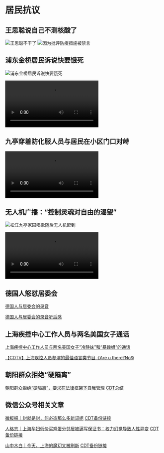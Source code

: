 # 居民抗议

## 王思聪说自己不测核酸了

![王思聪不干了](王思聪不干了.JPG)
![因为批评防疫措施被禁言](思聪被禁言.JPG)

## 浦东金桥居民诉说快要饿死

![浦东金桥居民诉说快要饿死](浦东金桥居民诉说快要饿死.PNG)

<video src="浦东金桥再不解决真的要饿死了.mp4"></video>

## 九亭穿着防化服人员与居民在小区门口对峙

<video src="九亭.mp4"></video>

## 无人机广播：“控制灵魂对自由的渴望”

![松江九亭家园唱歌随后无人机赶到](松江九亭家园唱歌随后无人机赶到.PNG)

<video src="无人机.控制灵魂对自由的渴望.mp4"></video>

## 德国人怒怼居委会

[德国人与居委会的录音](德国人与居委会的录音.mp4)

[德国人与居委会的录音听后感](德国人与居委会的录音听后感.md)

## 上海疾控中心工作人员与两名美国女子通话

[上海疾控中心工作人员与两名美国女子“冷静妹”和“暴躁姐”的通话](https://www.youtube.com/watch?v=mJyQD43wkoM)

[【CDTV】上海疾控人员参演的最佳语言类节目《Are u there?No!》](https://chinadigitaltimes.net/chinese/681182.html)

## 朝阳群众拒绝“硬隔离”

[朝阳群众拒绝“硬隔离”，要求在法律框架下自我管理](https://www.youtube.com/watch?v=Mvdl8KLFqII) [CDT总结](https://chinadigitaltimes.net/chinese/681254.html)

## 微信公众号相关文章

[微板报｜封就是封，何必造那么多新词呢](https://mp.weixin.qq.com/s/gmcDqYOxJfeXvASg4Q6jzA) [CDT备份链接](https://chinadigitaltimes.net/chinese/679789.html)

[人格志｜上海孕妇低价买鸡蛋分邻居被逼写保证书：权力幻觉导致人性异变](https://mp.weixin.qq.com/s/tg53xSinCoyrGTlmMVg59w) [CDT备份链接](https://chinadigitaltimes.net/chinese/681092.html)

[山中木白｜今天，上海的魔幻又被刷新](https://mp.weixin.qq.com/s/e21T_ShuB2uktYjXvU-FtQ) [CDT备份链接](https://chinadigitaltimes.net/chinese/680952.html)
